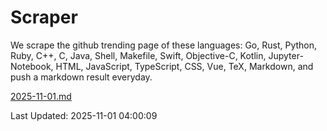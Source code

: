 # Scraper

We scrape the github trending page of these languages: Go, Rust, Python, Ruby, C++, C, Java, Shell, Makefile, Swift, Objective-C, Kotlin, Jupyter-Notebook, HTML, JavaScript, TypeScript, CSS, Vue, TeX, Markdown, and push a markdown result everyday.

[2025-11-01.md](https://github.com/yangwenmai/github-trending-backup/blob/master/2025-11-01.md)

Last Updated: 2025-11-01 04:00:09